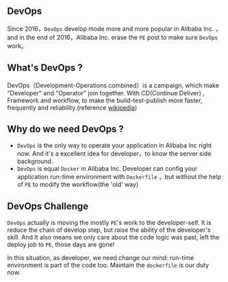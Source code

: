 DevOps
---

Since 2016，`DevOps` develop mode more and more popular in Alibaba Inc. ，and in the end of 2016，Alibaba Inc. erase the `PE` post to make sure `DevOps` work。

## What's DevOps ?

DevOps（Development-Operations combined）is a campaign, which make "Developer" and "Operator" join together. With CD(Continue Deliver) , Framework and workflow, to make the build-test-publish more faster, frequently and reliability.(reference  [wikipedia](https://zh.wikipedia.org/wiki/DevOps))

## Why do we need DevOps ?

- `DevOps` is the only way to operate your application in Alibaba Inc right now. And it's a excellent idea for developer，to know the server side background.
- `DevOps` is equal `Docker` in Alibaba Inc. Developer can config your application run-time environment with `Dockerfile` ，but without the help of `PE` to modify the workflow(the 'old' way)

## DevOps Challenge

`DevOps` actually is moving the mostly `PE`'s work to the developer-self. It is reduce the chain of develop step, but raise the ability of the developer's skill. And It also means we only care about the code logic was past, left the deploy job to `PE`, those days are gone!

In this situation, as developer, we need change our mind: run-time environment is part of the code too. Maintain the `dockerfile` is our duty now.
